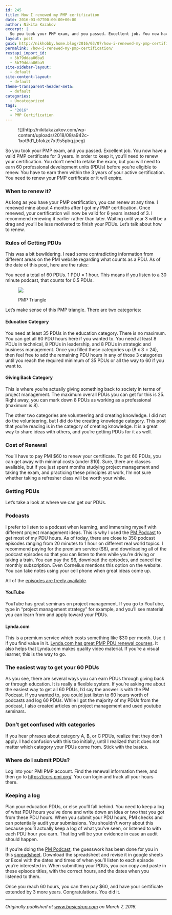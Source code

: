 ```yaml
---
id: 245
title: How I renewed my PMP certification
date: 2016-03-07T00:00:00+00:00
author: Nikita Kazakov
excerpt: |
  So you took your PMP exam, and you passed. Excellent job. You now have a valid PMP certificate for 3 years. In order to keep it, you’ll need to renew your certification. You don’t need to retake the exam, but you will need to earn 60 professional development units
layout: post
guid: http://nikhobby.home.blog/2016/03/07/how-i-renewed-my-pmp-certification/
permalink: /how-i-renewed-my-pmp-certification/
restapi_import_id:
  - 5b79ddaa06ba5
  - 5b79ddaa06ba5
site-sidebar-layout:
  - default
site-content-layout:
  - default
theme-transparent-header-meta:
  - default
categories:
  - Uncategorized
tags:
  - "2016"
  - PMP Certification
---
```

<figure>![](http://nikitakazakov.com/wp-content/uploads/2018/08/a942c-1xot9d1_bfokzc7xt9s5pbq.jpeg)</figure> 

So you took your PMP exam, and you passed. Excellent job. You now have a valid PMP certificate for 3 years. In order to keep it, you’ll need to renew your certification. You don’t need to retake the exam, but you will need to earn 60 professional development units (PDUs) before you’re eligible to renew. You have to earn them within the 3 years of your active certification. You need to renew your PMP certificate or it will expire.

### When to renew it?

As long as you have your PMP certification, you can renew at any time. I renewed mine about 4 months after I got my PMP certification. Once renewed, your certification will now be valid for 6 years instead of 3. I recommend renewing it earlier rather than later. Waiting until year 3 will be a drag and you’ll be less motivated to finish your PDUs. Let’s talk about how to renew.

### Rules of Getting PDUs

This was a bit bewildering. I read some contradicting information from different areas on the PMI website regarding what counts as a PDU. As of the date of this post, here are the rules:

You need a total of 60 PDUs. 1 PDU = 1 hour. This means if you listen to a 30 minute podcast, that counts for 0.5 PDUs.<figure class="wp-caption">

![](http://nikitakazakov.com/wp-content/uploads/2018/08/9c1ef-0ihvkygdqz-586rkl.jpg) <figcaption class="wp-caption-text">PMP Triangle</figcaption></figure> 

Let’s make sense of this PMP triangle. There are two categories:

#### Education Category

You need at least 35 PDUs in the education category. There is no maximum. You can get all 60 PDU hours here if you wanted to. You need at least 8 PDUs in technical, 8 PDUs in leadership, and 8 PDUs in strategic and business management. Once you filled these categories up (8 x 3 = 24), then feel free to add the remaining PDU hours in any of those 3 categories until you reach the required minimum of 35 PDUs or all the way to 60 if you want to.

#### Giving Back Category

This is where you’re actually giving something back to society in terms of project management. The maximum overall PDUs you can get for this is 25. Right away, you can mark down 8 PDUs as working as a professional (maximum is 8).

The other two categories are volunteering and creating knowledge. I did not do the volunteering, but I did do the creating knowledge category. This post that you’re reading is in the category of creating knowledge. It is a great way to share ideas with others, and you’re getting PDUs for it as well.

### Cost of Renewal

You’ll have to pay PMI $60 to renew your certificate. To get 60 PDUs, you can get away with minimal costs (under $10). Sure, there are classes available, but if you just spent months studying project management and taking the exam, and practicing these principles at work, I’m not sure whether taking a refresher class will be worth your while.

### Getting PDUs

Let’s take a look at where we can get our PDUs.

### Podcasts

I prefer to listen to a podcast when learning, and immersing myself with different project management ideas. This is why I used the <a href="http://www.project-management-podcast.com/" target="_blank" rel="noopener noreferrer">PM Podcast</a> to get most of my PDU hours. As of today, there are close to 350 podcast episodes ranging from 20 minutes to 1 hour on different real world topics. I recommend paying for the premium service ($6), and downloading all of the podcast episodes so that you can listen to them while you’re driving or taking a train. You can pay the $6, download the episodes, and cancel the monthly subscription. Even Cornelius mentions this option on the website. You can take notes using your cell phone when great ideas come up.

All of the [episodes are freely available](https://www.project-management-podcast.com/podcast-episodes/).

#### YouTube

YouTube has great seminars on project management. If you go to YouTube, type in “project management strategy” for example, and you’ll see material you can learn from and apply toward your PDUs.

#### Lynda.com

This is a premium service which costs something like $30 per month. Use it if you find value in it. <a href="http://www.lynda.com/SharedPlaylist/0c4b5f81ec954670bdb4ad259335e01b" target="_blank" rel="noopener noreferrer">Lynda.com has great PMP PDU renewal courses</a>. It also helps that Lynda.com makes quality video material. If you’re a visual learner, this is the way to go.

### The easiest way to get your 60 PDUs

As you see, there are several ways you can earn PDUs through giving back or through education. It is really a flexible system. If you’re asking me about the easiest way to get all 60 PDUs, I’d say the answer is with the PM Podcast. If you wanted to, you could just listen to 60 hours worth of podcasts and log 60 PDUs. While I got the majority of my PDUs from the podcast, I also created articles on project management and used youtube seminars.

### Don’t get confused with categories

If you hear phrases about category A, B, or C PDUs, realize that they don’t apply. I had confusion with this too initially, until I realized that it does not matter which category your PDUs come from. Stick with the basics.

### Where do I submit PDUs?

Log into your PMI PMP account. Find the renewal information there, and then go to <a href="https://ccrs.pmi.org/" target="_blank" rel="noopener noreferrer">https://ccrs.pmi.org/</a>. You can login and track all your hours there.

### Keeping a log

Plan your education PDUs, or else you’ll fall behind. You need to keep a log of what PDU hours you’ve done and write down an idea or two that you got from these PDU hours. When you submit your PDU hours, PMI checks and can potentially audit your submissions. You shouldn’t worry about this because you’ll actually keep a log of what you’ve seen, or listened to with each PDU hour you earn. That log will be your evidence in case an audit should happen.

If you’re doing the <a href="http://www.project-management-podcast.com/" target="_blank" rel="noopener noreferrer">PM Podcast</a>, the guesswork has been done for you in this <a href="https://docs.google.com/spreadsheets/d/1zYKe_f7YJYrAoNXTMPf9pQqmx8NsCZqVgkS_SoYPLTI/edit#gid=0" target="_blank" rel="noopener noreferrer">spreadsheet</a>. Download the spreadsheet and revise it in google sheets or Excel with the dates and times of when you’ll listen to each episode you’re interested in. When submitting your PDUs, you can copy and paste in these episode titles, with the correct hours, and the dates when you listened to them.

Once you reach 60 hours, you can then pay $60, and have your certificate extended by 3 more years. Congratulations. You did it.

* * *

_Originally published at_ <a href="http://www.basicdrop.com" target="_blank" rel="noopener noreferrer"><em>www.basicdrop.com</em></a> _on March 7, 2016._